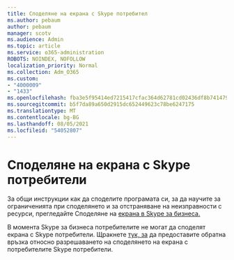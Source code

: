 ```yaml
---
title: Споделяне на екрана с Skype потребител
ms.author: pebaum
author: pebaum
manager: scotv
ms.audience: Admin
ms.topic: article
ms.service: o365-administration
ROBOTS: NOINDEX, NOFOLLOW
localization_priority: Normal
ms.collection: Adm_O365
ms.custom:
- "4000009"
- "1433"
ms.openlocfilehash: fba3e5f95414ed7215417cfac364d62781cd02436df8b741479d136a606df757
ms.sourcegitcommit: b5f7da89a650d2915dc652449623c78be6247175
ms.translationtype: MT
ms.contentlocale: bg-BG
ms.lasthandoff: 08/05/2021
ms.locfileid: "54052807"
---
```

# <a name="screen-sharing-with-skype-consumer-users"></a>Споделяне на екрана с Skype потребители

За общи инструкции как да споделите програмата си, за да научите за ограниченията при споделянето и за отстраняване на неизправности с ресурси, прегледайте Споделяне на [екрана в Skype за бизнеса.](https://support.microsoft.com/office/share-and-present-content-from-skype-meetings-app-skype-for-business-web-app-234b0c06-a88d-4707-904c-4fd6c571fc01)  

В момента Skype за бизнеса потребителите не могат да споделят екрана с Skype потребители. Щракнете [тук, за](https://www.skypefeedback.com/forums/299913-generally-available/suggestions/12335259-enable-screen-sharing-to-consumer-skype-users) да предоставите обратна връзка относно разрешаването на споделянето на екрана с потребителите Skype потребители. 